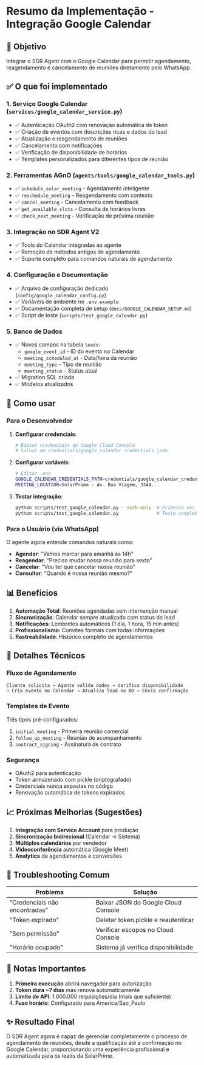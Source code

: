 # Resumo da Implementação - Integração Google Calendar

## 🎯 Objetivo
Integrar o SDR Agent com o Google Calendar para permitir agendamento, reagendamento e cancelamento de reuniões diretamente pelo WhatsApp.

## ✅ O que foi implementado

### 1. **Serviço Google Calendar** (`services/google_calendar_service.py`)
- ✅ Autenticação OAuth2 com renovação automática de token
- ✅ Criação de eventos com descrições ricas e dados do lead
- ✅ Atualização e reagendamento de reuniões
- ✅ Cancelamento com notificações
- ✅ Verificação de disponibilidade de horários
- ✅ Templates personalizados para diferentes tipos de reunião

### 2. **Ferramentas AGnO** (`agents/tools/google_calendar_tools.py`)
- ✅ `schedule_solar_meeting` - Agendamento inteligente
- ✅ `reschedule_meeting` - Reagendamento com contexto
- ✅ `cancel_meeting` - Cancelamento com feedback
- ✅ `get_available_slots` - Consulta de horários livres
- ✅ `check_next_meeting` - Verificação de próxima reunião

### 3. **Integração no SDR Agent V2**
- ✅ Tools do Calendar integradas ao agente
- ✅ Remoção de métodos antigos de agendamento
- ✅ Suporte completo para comandos naturais de agendamento

### 4. **Configuração e Documentação**
- ✅ Arquivo de configuração dedicado (`config/google_calendar_config.py`)
- ✅ Variáveis de ambiente no `.env.example`
- ✅ Documentação completa de setup (`docs/GOOGLE_CALENDAR_SETUP.md`)
- ✅ Script de teste (`scripts/test_google_calendar.py`)

### 5. **Banco de Dados**
- ✅ Novos campos na tabela `leads`:
  - `google_event_id` - ID do evento no Calendar
  - `meeting_scheduled_at` - Data/hora da reunião
  - `meeting_type` - Tipo de reunião
  - `meeting_status` - Status atual
- ✅ Migration SQL criada
- ✅ Modelos atualizados

## 🚀 Como usar

### Para o Desenvolvedor

1. **Configurar credenciais**:
   ```bash
   # Baixar credenciais do Google Cloud Console
   # Salvar em credentials/google_calendar_credentials.json
   ```

2. **Configurar variáveis**:
   ```bash
   # Editar .env
   GOOGLE_CALENDAR_CREDENTIALS_PATH=credentials/google_calendar_credentials.json
   MEETING_LOCATION=SolarPrime - Av. Boa Viagem, 3344...
   ```

3. **Testar integração**:
   ```bash
   python scripts/test_google_calendar.py --auth-only  # Primeira vez
   python scripts/test_google_calendar.py              # Teste completo
   ```

### Para o Usuário (via WhatsApp)

O agente agora entende comandos naturais como:

- **Agendar**: "Vamos marcar para amanhã às 14h"
- **Reagendar**: "Preciso mudar nossa reunião para sexta"
- **Cancelar**: "Vou ter que cancelar nossa reunião"
- **Consultar**: "Quando é nossa reunião mesmo?"

## 📊 Benefícios

1. **Automação Total**: Reuniões agendadas sem intervenção manual
2. **Sincronização**: Calendar sempre atualizado com status do lead
3. **Notificações**: Lembretes automáticos (1 dia, 1 hora, 15 min antes)
4. **Profissionalismo**: Convites formais com todas informações
5. **Rastreabilidade**: Histórico completo de agendamentos

## 🔧 Detalhes Técnicos

### Fluxo de Agendamento

```
Cliente solicita → Agente valida dados → Verifica disponibilidade
→ Cria evento no Calendar → Atualiza lead no BD → Envia confirmação
```

### Templates de Evento

Três tipos pré-configurados:
1. `initial_meeting` - Primeira reunião comercial
2. `follow_up_meeting` - Reunião de acompanhamento
3. `contract_signing` - Assinatura de contrato

### Segurança

- OAuth2 para autenticação
- Token armazenado com pickle (criptografado)
- Credenciais nunca expostas no código
- Renovação automática de tokens expirados

## 📈 Próximas Melhorias (Sugestões)

1. **Integração com Service Account** para produção
2. **Sincronização bidirecional** (Calendar → Sistema)
3. **Múltiplos calendários** por vendedor
4. **Videoconferência** automática (Google Meet)
5. **Analytics** de agendamentos e conversões

## 🐛 Troubleshooting Comum

| Problema | Solução |
|----------|---------|
| "Credenciais não encontradas" | Baixar JSON do Google Cloud Console |
| "Token expirado" | Deletar token.pickle e reautenticar |
| "Sem permissão" | Verificar escopos no Cloud Console |
| "Horário ocupado" | Sistema já verifica disponibilidade |

## 📝 Notas Importantes

1. **Primeira execução** abrirá navegador para autorização
2. **Token dura ~7 dias** mas renova automaticamente
3. **Limite de API**: 1.000.000 requisições/dia (mais que suficiente)
4. **Fuso horário**: Configurado para America/Sao_Paulo

## ✨ Resultado Final

O SDR Agent agora é capaz de gerenciar completamente o processo de agendamento de reuniões, desde a qualificação até a confirmação no Google Calendar, proporcionando uma experiência profissional e automatizada para os leads da SolarPrime.